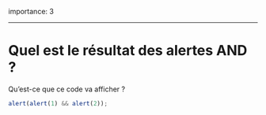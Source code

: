 importance: 3

---

# Quel est le résultat des alertes AND ?

Qu’est-ce que ce code va afficher ?

```js
alert(alert(1) && alert(2));
```

